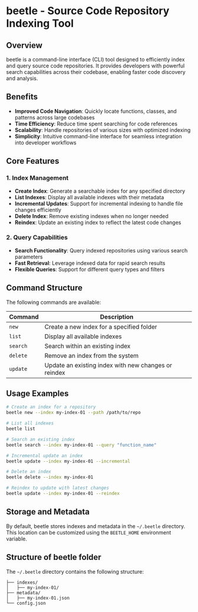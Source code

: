 # beetle - Source Code Repository Indexing Tool

## Overview

beetle is a command-line interface (CLI) tool designed to efficiently index and query source code repositories. It provides developers with powerful search capabilities across their codebase, enabling faster code discovery and analysis.

## Benefits

- **Improved Code Navigation**: Quickly locate functions, classes, and patterns across large codebases
- **Time Efficiency**: Reduce time spent searching for code references
- **Scalability**: Handle repositories of various sizes with optimized indexing
- **Simplicity**: Intuitive command-line interface for seamless integration into developer workflows

## Core Features

### 1. Index Management
- **Create Index**: Generate a searchable index for any specified directory
- **List Indexes**: Display all available indexes with their metadata
- **Incremental Updates**: Support for incremental indexing to handle file changes efficiently
- **Delete Index**: Remove existing indexes when no longer needed
- **Reindex**: Update an existing index to reflect the latest code changes

### 2. Query Capabilities
- **Search Functionality**: Query indexed repositories using various search parameters
- **Fast Retrieval**: Leverage indexed data for rapid search results
- **Flexible Queries**: Support for different query types and filters

## Command Structure

The following commands are available:

| Command | Description |
|---------|-------------|
| `new` | Create a new index for a specified folder |
| `list` | Display all available indexes |
| `search` | Search within an existing index |
| `delete` | Remove an index from the system |
| `update` | Update an existing index with new changes or reindex |

## Usage Examples

```bash
# Create an index for a repository
beetle new --index my-index-01 --path /path/to/repo

# List all indexes
beetle list

# Search an existing index
beetle search --index my-index-01 --query "function_name"

# Incremental update an index
beetle update --index my-index-01 --incremental

# Delete an index
beetle delete --index my-index-01

# Reindex to update with latest changes
beetle update --index my-index-01 --reindex
```

## Storage and Metadata

By default, beetle stores indexes and metadata in the `~/.beetle` directory. This location can be customized using the `BEETLE_HOME` environment variable.

## Structure of beetle folder

The `~/.beetle` directory contains the following structure:

```~/.beetle/
├── indexes/
│   ├── my-index-01/
├── metadata/
│   ├── my-index-01.json
└── config.json
```
